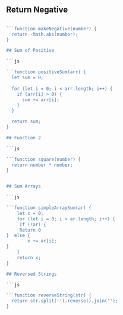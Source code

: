 ## Return Negative

```js

```function makeNegative(number) {
  return -Math.abs(number);
}

## Sum of Positive

```js

```function positiveSum(arr) {
  let sum = 0;
  
  for (let i = 0; i < arr.length; i++) {
    if (arr[i] > 0) {
      sum += arr[i];
    }
  }

  return sum;
}

## Function 2

```js

```function square(number) {
  return number * number;
}


## Sum Arrays

```js

```function simpleArraySum(ar) {
    let x = 0;
    for (let i = 0; i < ar.length; i++) {
     If (!ar) {
     Return 0
}  else {
        x += ar[i];
}
    }
    return x;
}

## Reversed Strings

```js

```function reverseString(str) {
  return str.split('').reverse().join('');
}

